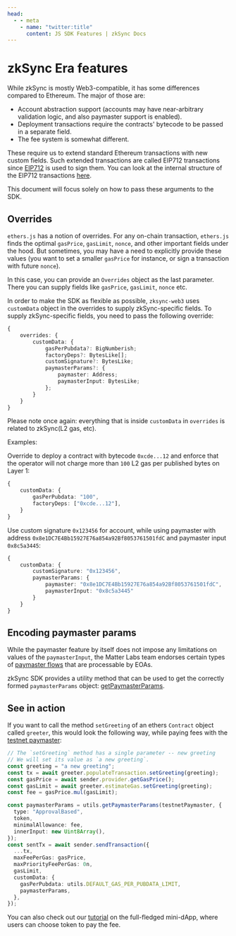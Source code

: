 ```yaml
---
head:
  - - meta
    - name: "twitter:title"
      content: JS SDK Features | zkSync Docs
---
```


# zkSync Era features

While zkSync is mostly Web3-compatible, it has some differences compared to Ethereum. The major of those are:

- Account abstraction support (accounts may have near-arbitrary validation logic, and also paymaster support is enabled).
- Deployment transactions require the contracts' bytecode to be passed in a separate field.
- The fee system is somewhat different.

These require us to extend standard Ethereum transactions with new custom fields. Such extended transactions are called EIP712 transactions since
[EIP712](https://eips.ethereum.org/EIPS/eip-712) is used to sign them. You can look at the internal structure of the EIP712 transactions [here](../../../technical-reference/concepts/transactions.md#eip-712-0x71).

This document will focus solely on how to pass these arguments to the SDK.

## Overrides

`ethers.js` has a notion of overrides. For any on-chain transaction, `ethers.js` finds the optimal `gasPrice`, `gasLimit`, `nonce`, and other important fields under the hood. But sometimes, you may have a need to explicitly provide these values (you want to set a smaller `gasPrice` for instance, or sign a transaction with future `nonce`).

In this case, you can provide an `Overrides` object as the last parameter. There you can supply fields like `gasPrice`, `gasLimit`, `nonce` etc.

In order to make the SDK as flexible as possible, `zksync-web3` uses `customData` object in the overrides to supply zkSync-specific fields. To supply zkSync-specific fields, you need to pass the following override:

```typescript
{
    overrides: {
        customData: {
            gasPerPubdata?: BigNumberish;
            factoryDeps?: BytesLike[];
            customSignature?: BytesLike;
            paymasterParams?: {
                paymaster: Address;
                paymasterInput: BytesLike;
            };
        }
    }
}
```

Please note once again: everything that is inside `customData` in `overrides` is related to zkSync(L2 gas, etc).

Examples:

Override to deploy a contract with bytecode `0xcde...12` and enforce that the operator will not charge more than `100` L2 gas per published bytes on Layer 1:

```typescript
{
    customData: {
        gasPerPubdata: "100",
        factoryDeps: ["0xcde...12"],
    }
}
```

Use custom signature `0x123456` for account, while using paymaster with address `0x8e1DC7E4Bb15927E76a854a92Bf8053761501fdC` and paymaster input `0x8c5a3445`:

```typescript
{
    customData: {
        customSignature: "0x123456",
        paymasterParams: {
            paymaster: "0x8e1DC7E4Bb15927E76a854a92Bf8053761501fdC",
            paymasterInput: "0x8c5a3445"
        }
    }
}
```

## Encoding paymaster params

While the paymaster feature by itself does not impose any limitations on values of the `paymasterInput`, the Matter Labs team endorses certain types of [paymaster flows](../../../technical-reference/concepts/account-abstraction.md#built-in-paymaster-flows) that are processable by EOAs.

zkSync SDK provides a utility method that can be used to get the correctly formed `paymasterParams` object: [getPaymasterParams](./paymaster-utils.md#getpaymasterparams).

## See in action

If you want to call the method `setGreeting` of an ethers `Contract` object called `greeter`, this would look the following way, while paying fees with the [testnet paymaster](../../../technical-reference/concepts/account-abstraction.md#testnet-paymaster):

```ts
// The `setGreeting` method has a single parameter -- new greeting
// We will set its value as `a new greeting`.
const greeting = "a new greeting";
const tx = await greeter.populateTransaction.setGreeting(greeting);
const gasPrice = await sender.provider.getGasPrice();
const gasLimit = await greeter.estimateGas.setGreeting(greeting);
const fee = gasPrice.mul(gasLimit);

const paymasterParams = utils.getPaymasterParams(testnetPaymaster, {
  type: "ApprovalBased",
  token,
  minimalAllowance: fee,
  innerInput: new Uint8Array(),
});
const sentTx = await sender.sendTransaction({
  ...tx,
  maxFeePerGas: gasPrice,
  maxPriorityFeePerGas: 0n,
  gasLimit,
  customData: {
    gasPerPubdata: utils.DEFAULT_GAS_PER_PUBDATA_LIMIT,
    paymasterParams,
  },
});
```

You can also check out our [tutorial](../../../quick-start/hello-world.md) on the full-fledged mini-dApp, where users can choose token to pay the fee.
